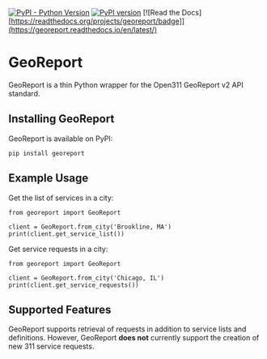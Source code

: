 [![PyPI - Python Version](https://img.shields.io/pypi/pyversions/georeport)](https://badge.fury.io/py/georeport)
[![PyPI version](https://badge.fury.io/py/georeport.svg)](https://badge.fury.io/py/georeport)
[![Read the Docs][https://readthedocs.org/projects/georeport/badge]](https://georeport.readthedocs.io/en/latest/)

# GeoReport
GeoReport is a thin Python wrapper for the Open311 GeoReport v2 API standard.

## Installing GeoReport
GeoReport is available on PyPI:
```
pip install georeport
```

## Example Usage
Get the list of services in a city:
```
from georeport import GeoReport

client = GeoReport.from_city('Brookline, MA')
print(client.get_service_list())
```

Get service requests in a city:
```
from georeport import GeoReport

client = GeoReport.from_city('Chicago, IL')
print(client.get_service_requests())
```

## Supported Features
GeoReport supports retrieval of requests in addition to service lists and definitions. However, GeoReport **does not** currently support the creation of new 311 service requests.
